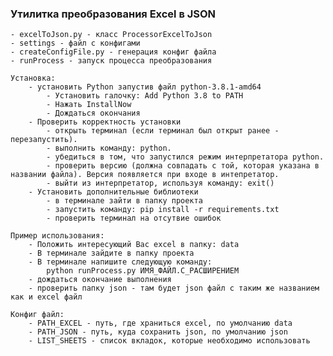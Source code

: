 ### Утилитка преобразования Excel в JSON
	- excelToJson.py - класс ProcessorExcelToJson
	- settings - файл с конфигами
	- createConfigFile.py - генерация конфиг файла
	- runProcess - запуск процесса преобразования

	Установка:
		- установить Python запустив файл python-3.8.1-amd64
			- Установить галочку: Add Python 3.8 to PATH
			- Нажать InstallNow
			- Дождаться окончания
		- Проверить корректность установки
			- открыть терминал (если терминал был открыт ранее - перезапустить).
			- выполнить команду: python.
			- убедиться в том, что запустился режим интерпретатора python.
			- проверить версию (должна совпадать с той, которая указана в названии файла). Версия появляется при входе в интепретатор.
			- выйти из интерпретатор, используя команду: exit()
		- Установить дополнительные библиотеки
			- в терминале зайти в папку проекта
			- запустить команду: pip install -r requirements.txt
			- проверить терминал на отсутвие ошибок

	Пример использования:
		- Положить интересующий Вас excel в папку: data
		- В терминале зайдите в папку проекта
		- В терминале напишите следующую команду:
			python runProcess.py ИМЯ_ФАЙЛ.С_РАСШИРЕНИЕМ
		- дождаться окончание выполнения
		- проверить папку json - там будет json файл с таким же названием как и excel файл

	Конфиг файл:
		- PATH_EXCEL - путь, где храниться excel, по умолчанию data
		- PATH_JSON - путь, куда сохранить json, по умолчанию json
		- LIST_SHEETS - список вкладок, которые необходимо использовать


